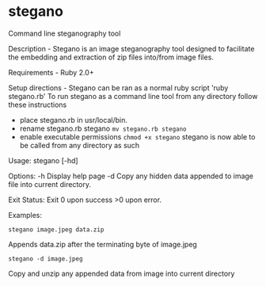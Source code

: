 # stegano
Command line steganography tool

Description - Stegano is an image steganography tool designed to facilitate the embedding and extraction of zip files into/from image files. 

Requirements - Ruby 2.0+

Setup directions - Stegano can be ran as a normal ruby script 'ruby stegano.rb'
To run stegano as a command line tool from any directory follow these instructions
- place stegano.rb in usr/local/bin.
- rename stegano.rb stegano `mv stegano.rb stegano`
- enable executable permissions `chmod +x stegano`
stegano is now able to be called from any directory as such

Usage:
        stegano [-hd]

Options:
        -h      Display help page
	-d      Copy any hidden data appended to image file into current directory.

Exit Status:
        Exit 0 upon success >0 upon error.

Examples:

	stegano image.jpeg data.zip
Appends data.zip after the terminating byte of image.jpeg
 	
	stegano -d image.jpeg
Copy and unzip any appended data from image into current directory
